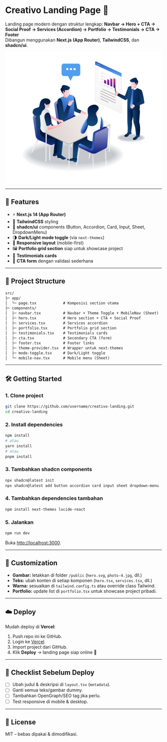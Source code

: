 # Creativo Landing Page 🎨

Landing page modern dengan struktur lengkap:
**Navbar → Hero + CTA → Social Proof → Services (Accordion) → Portfolio → Testimonials → CTA → Footer**  
Dibangun menggunakan **Next.js (App Router)**, **TailwindCSS**, dan **shadcn/ui**.

![Preview](./public/hero.svg)

---

## 🚀 Features
- ⚡ **Next.js 14 (App Router)**
- 🎨 **TailwindCSS** styling
- 🧩 **shadcn/ui** components (Button, Accordion, Card, Input, Sheet, DropdownMenu)
- 🌗 **Dark/Light mode toggle** (via `next-themes`)
- 📱 **Responsive layout** (mobile-first)
- 🖼️ **Portfolio grid section** siap untuk showcase project
- 💬 **Testimonials cards**
- 📩 **CTA form** dengan validasi sederhana

---

## 📂 Project Structure
```
src/
├─ app/
│  └─ page.tsx            # Komposisi section utama
├─ components/
│  ├─ navbar.tsx          # Navbar + Theme Toggle + MobileNav (Sheet)
│  ├─ hero.tsx            # Hero section + CTA + Social Proof
│  ├─ services.tsx        # Services accordion
│  ├─ portfolio.tsx       # Portfolio grid section
│  ├─ testimonials.tsx    # Testimonials cards
│  ├─ cta.tsx             # Secondary CTA (form)
│  ├─ footer.tsx          # Footer links
│  ├─ theme-provider.tsx  # Wrapper untuk next-themes
│  ├─ mode-toggle.tsx     # Dark/Light toggle
│  └─ mobile-nav.tsx      # Mobile menu (Sheet)
```

---

## 🛠️ Getting Started

### 1. Clone project
```bash
git clone https://github.com/username/creativo-landing.git
cd creativo-landing
```

### 2. Install dependencies
```bash
npm install
# atau
yarn install
# atau
pnpm install
```

### 3. Tambahkan shadcn components
```bash
npx shadcn@latest init
npx shadcn@latest add button accordion card input sheet dropdown-menu
```

### 4. Tambahkan dependencies tambahan
```bash
npm install next-themes lucide-react
```

### 5. Jalankan
```bash
npm run dev
```
Buka [http://localhost:3000](http://localhost:3000).

---

## 🎨 Customization
- **Gambar:** letakkan di folder `/public` (`hero.svg`, `photo-4.jpg`, dll.)
- **Teks:** ubah konten di setiap komponen (`hero.tsx`, `services.tsx`, dll.)
- **Warna:** sesuaikan di `tailwind.config.ts` atau override class Tailwind.
- **Portfolio:** update list di `portfolio.tsx` untuk showcase project pribadi.

---

## ☁️ Deploy
Mudah deploy di **Vercel**:
1. Push repo ini ke GitHub.
2. Login ke [Vercel](https://vercel.com/).
3. Import project dari GitHub.
4. Klik **Deploy** → landing page siap online 🚀

---

## 🧪 Checklist Sebelum Deploy
- [ ] Ubah judul & deskripsi di `layout.tsx` (`metadata`).
- [ ] Ganti semua teks/gambar dummy.
- [ ] Tambahkan OpenGraph/SEO tag jika perlu.
- [ ] Test responsive di mobile & desktop.

---

## 📄 License
MIT – bebas dipakai & dimodifikasi.
